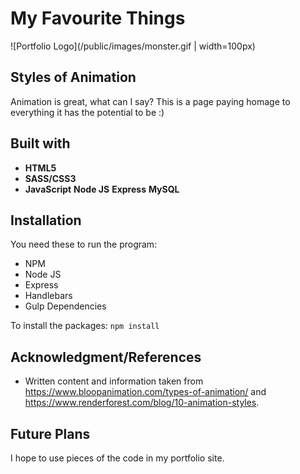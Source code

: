 # My Favourite Things

![Portfolio Logo](/public/images/monster.gif | width=100px)

## Styles of Animation


Animation is great, what can I say? This is a page paying homage to everything it has the potential to be :)


## Built with
* **HTML5**
* **SASS/CSS3**
* **JavaScript**
**Node JS**
**Express**
**MySQL**


## Installation

You need these to run the program:

* NPM
* Node JS
* Express
* Handlebars
* Gulp Dependencies

To install the packages: `npm install`

## Acknowledgment/References

* Written content and information taken from https://www.bloopanimation.com/types-of-animation/ and https://www.renderforest.com/blog/10-animation-styles.

## Future Plans

I hope to use pieces of the code in my portfolio site.
